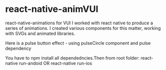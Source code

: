 # react-native-animVUI

react-native-animations for VUI
I worked with react native to produce a series of animations. 
I created various components for this matter, working with SVGs and animated libraries.

Here is a pulse button effect - using pulseCircle component and pulse dependency

You have to npm install all dependedncies.Then from root folder: react-native run-andoid OR react-native run-ios
